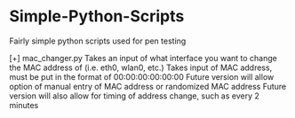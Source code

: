 # Simple-Python-Scripts
Fairly simple python scripts used for pen testing

[+] mac_changer.py
Takes an input of what interface you want to change the MAC address of (i.e. eth0, wlan0, etc.)
Takes input of MAC address, must be put in the format of 00:00:00:00:00:00
Future version will allow option of manual entry of MAC address or randomized MAC address
Future version will also allow for timing of address change, such as every 2 minutes
